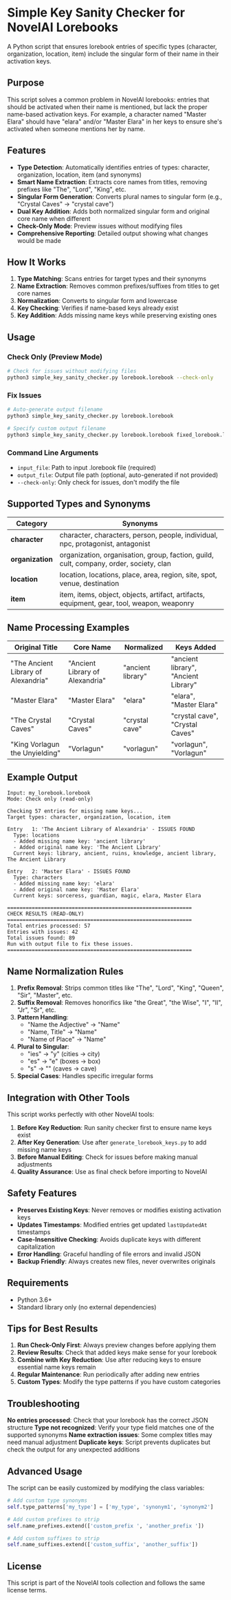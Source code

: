 # Simple Key Sanity Checker for NovelAI Lorebooks

A Python script that ensures lorebook entries of specific types (character, organization, location, item) include the singular form of their name in their activation keys.

## Purpose

This script solves a common problem in NovelAI lorebooks: entries that should be activated when their name is mentioned, but lack the proper name-based activation keys. For example, a character named "Master Elara" should have "elara" and/or "Master Elara" in her keys to ensure she's activated when someone mentions her by name.

## Features

- **Type Detection**: Automatically identifies entries of types: character, organization, location, item (and synonyms)
- **Smart Name Extraction**: Extracts core names from titles, removing prefixes like "The", "Lord", "King", etc.
- **Singular Form Generation**: Converts plural names to singular form (e.g., "Crystal Caves" → "crystal cave")
- **Dual Key Addition**: Adds both normalized singular form and original core name when different
- **Check-Only Mode**: Preview issues without modifying files
- **Comprehensive Reporting**: Detailed output showing what changes would be made

## How It Works

1. **Type Matching**: Scans entries for target types and their synonyms
2. **Name Extraction**: Removes common prefixes/suffixes from titles to get core names
3. **Normalization**: Converts to singular form and lowercase
4. **Key Checking**: Verifies if name-based keys already exist
5. **Key Addition**: Adds missing name keys while preserving existing ones

## Usage

### Check Only (Preview Mode)
```bash
# Check for issues without modifying files
python3 simple_key_sanity_checker.py lorebook.lorebook --check-only
```

### Fix Issues
```bash
# Auto-generate output filename
python3 simple_key_sanity_checker.py lorebook.lorebook

# Specify custom output filename
python3 simple_key_sanity_checker.py lorebook.lorebook fixed_lorebook.lorebook
```

### Command Line Arguments
- `input_file`: Path to input .lorebook file (required)
- `output_file`: Output file path (optional, auto-generated if not provided)
- `--check-only`: Only check for issues, don't modify the file

## Supported Types and Synonyms

| Category | Synonyms |
|----------|----------|
| **character** | character, characters, person, people, individual, npc, protagonist, antagonist |
| **organization** | organization, organisation, group, faction, guild, cult, company, order, society, clan |
| **location** | location, locations, place, area, region, site, spot, venue, destination |
| **item** | item, items, object, objects, artifact, artifacts, equipment, gear, tool, weapon, weaponry |

## Name Processing Examples

| Original Title | Core Name | Normalized | Keys Added |
|----------------|------------|-------------|------------|
| "The Ancient Library of Alexandria" | "Ancient Library of Alexandria" | "ancient library" | "ancient library", "Ancient Library" |
| "Master Elara" | "Master Elara" | "elara" | "elara", "Master Elara" |
| "The Crystal Caves" | "Crystal Caves" | "crystal cave" | "crystal cave", "Crystal Caves" |
| "King Vorlagun the Unyielding" | "Vorlagun" | "vorlagun" | "vorlagun", "Vorlagun" |

## Example Output

```
Input: my_lorebook.lorebook
Mode: Check only (read-only)

Checking 57 entries for missing name keys...
Target types: character, organization, location, item

Entry   1: 'The Ancient Library of Alexandria' - ISSUES FOUND
  Type: locations
  - Added missing name key: 'ancient library'
  - Added original name key: 'The Ancient Library'
  Current keys: library, ancient, ruins, knowledge, ancient library, The Ancient Library

Entry   2: 'Master Elara' - ISSUES FOUND
  Type: characters
  - Added missing name key: 'elara'
  - Added original name key: 'Master Elara'
  Current keys: sorceress, guardian, magic, elara, Master Elara

============================================================
CHECK RESULTS (READ-ONLY)
============================================================
Total entries processed: 57
Entries with issues: 42
Total issues found: 89
Run with output file to fix these issues.
============================================================
```

## Name Normalization Rules

1. **Prefix Removal**: Strips common titles like "The", "Lord", "King", "Queen", "Sir", "Master", etc.
2. **Suffix Removal**: Removes honorifics like "the Great", "the Wise", "I", "II", "Jr", "Sr", etc.
3. **Pattern Handling**: 
   - "Name the Adjective" → "Name"
   - "Name, Title" → "Name"
   - "Name of Place" → "Name"
4. **Plural to Singular**:
   - "ies" → "y" (cities → city)
   - "es" → "e" (boxes → box)
   - "s" → "" (caves → cave)
5. **Special Cases**: Handles specific irregular forms

## Integration with Other Tools

This script works perfectly with other NovelAI tools:

1. **Before Key Reduction**: Run sanity checker first to ensure name keys exist
2. **After Key Generation**: Use after `generate_lorebook_keys.py` to add missing name keys
3. **Before Manual Editing**: Check for issues before making manual adjustments
4. **Quality Assurance**: Use as final check before importing to NovelAI

## Safety Features

- **Preserves Existing Keys**: Never removes or modifies existing activation keys
- **Updates Timestamps**: Modified entries get updated `lastUpdatedAt` timestamps
- **Case-Insensitive Checking**: Avoids duplicate keys with different capitalization
- **Error Handling**: Graceful handling of file errors and invalid JSON
- **Backup Friendly**: Always creates new files, never overwrites originals

## Requirements

- Python 3.6+
- Standard library only (no external dependencies)

## Tips for Best Results

1. **Run Check-Only First**: Always preview changes before applying them
2. **Review Results**: Check that added keys make sense for your lorebook
3. **Combine with Key Reduction**: Use after reducing keys to ensure essential name keys remain
4. **Regular Maintenance**: Run periodically after adding new entries
5. **Custom Types**: Modify the type patterns if you have custom categories

## Troubleshooting

**No entries processed**: Check that your lorebook has the correct JSON structure
**Type not recognized**: Verify your type field matches one of the supported synonyms
**Name extraction issues**: Some complex titles may need manual adjustment
**Duplicate keys**: Script prevents duplicates but check the output for any unexpected additions

## Advanced Usage

The script can be easily customized by modifying the class variables:

```python
# Add custom type synonyms
self.type_patterns['my_type'] = ['my_type', 'synonym1', 'synonym2']

# Add custom prefixes to strip
self.name_prefixes.extend(['custom_prefix ', 'another_prefix '])

# Add custom suffixes to strip
self.name_suffixes.extend(['custom_suffix', 'another_suffix'])
```

## License

This script is part of the NovelAI tools collection and follows the same license terms.
